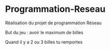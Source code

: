 # Programmation-Reseau
Réalisation du projet de programmation Réseau


But du jeu : avoir le maximum de billes

Quand il y a 2 ou 3 billes tu remportes
